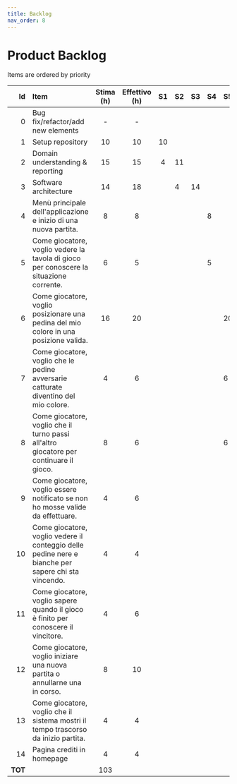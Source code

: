 ```yaml
---
title: Backlog
nav_order: 8
---
```

# Product Backlog

Items are ordered by priority

|      Id | Item                                                                                                     | Stima (h) | Effettivo (h) | S1 | S2 | S3  | S4 | S5 | S6 | S7 |
|--------:|:---------------------------------------------------------------------------------------------------------|:---------:|:-------------:|:--:|----|-----|----|----|----|----|
|       0 | Bug fix/refactor/add new elements                                                                        |     -     |       -       |    |    |     |    |    |    |    |
|       1 | Setup repository                                                                                         |    10     |      10       | 10 |    |     |    |    |    |    |
|       2 | Domain understanding & reporting                                                                         |    15     |      15       | 4  | 11 |     |    |    |    |    |
|       3 | Software architecture                                                                                    |    14     |      18       |    |  4 | 14  |    |    |    |    |
|       4 | Menù principale dell'applicazione e inizio di una nuova partita.                                         |     8     |       8       |    |    |     | 8  |    |    |    |
|       5 | Come giocatore, voglio vedere la tavola di gioco per conoscere la situazione corrente.                   |     6     |       5       |    |    |     | 5  |    |    |    |
|       6 | Come giocatore, voglio posizionare una pedina del mio colore in una posizione valida.                    |    16     |      20       |    |    |     |    | 20 |    |    |
|       7 | Come giocatore, voglio che le pedine avversarie catturate diventino del mio colore.                      |     4     |       6       |    |    |     |    | 6  |    |    |
|       8 | Come giocatore, voglio che il turno passi all'altro giocatore per continuare il gioco.                   |     8     |       6       |    |    |     |    | 6  |    |    |
|       9 | Come giocatore, voglio essere notificato se non ho mosse valide da effettuare.                           |     4     |       6       |    |    |     |    |    | 6  |    |
|      10 | Come giocatore, voglio vedere il conteggio delle pedine nere e bianche per sapere chi sta vincendo.      |     4     |       4       |    |    |     |    |    | 4  |    |
|      11 | Come giocatore, voglio sapere quando il gioco è finito per conoscere il vincitore.                       |     4     |       6       |    |    |     |    |    | 6  |    |
|      12 | Come giocatore, voglio iniziare una nuova partita o annullarne una in corso.                             |     8     |      10       |    |    |     |    |    | 10 |    |
|      13 | Come giocatore, voglio che il sistema mostri il tempo trascorso da inizio partita.                       |     4     |       4       |    |    |     |    |    | 4  |    |
|      14 | Pagina crediti in homepage                                                                               |     4     |       4       |    |    |     |    |    |    | 4  |
| **TOT** |                                                                                                          |    103    |               |    |    |     |    |    |    |    |
